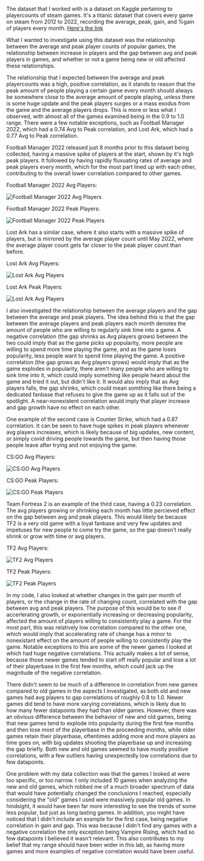 The dataset that I worked with is a dataset on Kaggle pertaining to playercounts of steam games. It's a titanic dataset that covers every game on steam from 2012 to 2022,
recording the average, peak, gain, and %gain of players every month. 
[Here's the link](https://www.kaggle.com/datasets/josephvm/player-counts-on-steam)

What I wanted to investigate using this dataset was the relationship between the average and peak player counts of popular games, the relationship between increase in players and the gap between avg and peak players in games, and whether or not a game being new or old affected these relationships.

The relationship that I expected between the average and peak playercounts was a high, positive correlation, as it stands to reason that the peak amount of people
playing a certain game every month should always be somewhere close to the average amount of people playing, unless there is some huge update and the peak players surges
or a mass exodus from the game and the average players drops. This is more or less what I observed, with almost all of the games examined being in the 0.9 to 1.0 range.
There were a few notable exceptions, such as Football Manager 2022, which had a 0.74 Avg to Peak correlation, and Lost Ark, which had a 0.77 Avg to Peak correlation.

Football Manager 2022 released just 8 months prior to this dataset being collected, having a massive spike of players at the start, shown by it's high peak players. It followed by having rapidly fluxuating rates of average and peak players every month, which for the most part lined up with each other, contributing to the overall lower correlation compared to other games.

Football Manager 2022 Avg Players:

![Football Manager 2022 Avg Players](https://github.com/HarrisonOwens/ArtOfDataHarrison/blob/master/assets/img/FootballAvg.png?raw=true)

Football Manager 2022 Peak Players:

![Football Manager 2022 Peak Players](https://github.com/HarrisonOwens/ArtOfDataHarrison/blob/master/assets/img/FootballPeak.png?raw=true)

Lost Ark has a similar case, where it also starts with a massive spike of players, but is mirrored by the average player count until May 2022,
where the average player count gets far closer to the peak player count than before.

Lost Ark Avg Players:

![Lost Ark Avg Players](https://github.com/HarrisonOwens/ArtOfDataHarrison/blob/master/assets/img/LostArkAvg.png?raw=true)

Lost Ark Peak Players:

![Lost Ark Avg Players](https://github.com/HarrisonOwens/ArtOfDataHarrison/blob/master/assets/img/LostArkPeak.png?raw=true)

I also investigated the relationship between the average players and the gap between the average and peak players. The idea behind this is that the gap between the average players and peak players each month denotes the amount of people who are willing to regularly sink time into a game. A negative correlation (the gap shrinks as Avg players grows) between the two could imply that as the game picks up popularity, more people are willing to spend more time playing the game, and as the game loses popularity, less people want to spend time playing the game. A positive correlation (the gap grows as Avg players grows) would imply that as the game explodes in popularity, there aren't many people who are willing to sink time into it, which could imply something like people heard about the game and tried it out, but didn't like it. It would also imply that as Avg players falls, the gap shrinks, which could mean somthing like there being a dedicated fanbase that refuses to give the game up as it falls out of the spotlight. A near-nonexistent correlation would imply that player increase and gap growth have no effect on each other.

One example of the second case is Counter Strike, which had a 0.87 correlation. It can be seen to have huge spikes in peak players whenever avg players increases, which is likely because of big updates, new content, or simply covid driving people towards the game, but then having those people leave after trying and not enjoying the game.

CS:GO Avg Players:

![CS:GO Avg Players](https://github.com/HarrisonOwens/ArtOfDataHarrison/blob/master/assets/img/CounterStrikeAvg.png?raw=true)

CS:GO Peak Players:

![CS:GO Peak Players](https://github.com/HarrisonOwens/ArtOfDataHarrison/blob/master/assets/img/CounterStrikePeak.png?raw=true)

Team Fortress 2 is an example of the third case, having a 0.23 correlation. The avg players growing or shrinking each month has little percieved effect on the gap between avg and peak players. This would likely be because TF2 is a very old game with a loyal fanbase and very few updates and impetuses for new people to come try the game, so the gap doesn't really shrink or grow with time or avg players.

TF2 Avg Players:

![TF2 Avg Players](https://github.com/HarrisonOwens/ArtOfDataHarrison/blob/master/assets/img/TF2Avg.png?raw=true)

TF2 Peak Players:

![TF2 Peak Players](https://github.com/HarrisonOwens/ArtOfDataHarrison/blob/master/assets/img/TF2Peak.png?raw=true)

In my code, I also looked at whether changes in the gain per month of players, or the change in the rate of changing count, correlated with the gap between avg and peak players. The purpose of this would be to see if accerlerating  growth, or exponentially increasing or decreasing popularity, affected the amount of players willing to consistently play a game. For the most part, this was relatively low correlation compared to the other one, which would imply that accelerating rate of change has a minor to nonexistant effect on the amount of people willing to consistently play the game. Notable exceptions to this are some of the newer games I looked at which had huge negative correlations. This actually makes a lot of sense, because those newer games tended to start off really popular and lose a lot of their playerbase in the first few months, which could jack up the magnitude of the negative correlation.

There didn't seem to be much of a difference in correlation from new games compared to old games in the aspects I investigated, as both old and new games had avg players to gap correlations of roughly 0.8 to 1.0. Newer games did tend to have more varying correlations, which is likely due to how many fewer datapoints they had than older games. However, there was an obvious difference between the behavior of new and old games, being that new games tend to explode into popularity during the first few months and then lose most of the playerbase in the proceeding months, while older games retain their playerbase, oftentimes adding more and more players as time goes on, with big updates shooting the playerbase up and increasing the gap briefly. Both new and old games seemed to have mostly positive correlations, with a few outliers having unexpectedly low correlations due to few datapoints.

One problem with my data collection was that the games I looked at were too specific, or too narrow. I only included 10 games when analyzing the new and old games, which robbed me of a much broader spectrum of data that would have potentially changed the conclusions I reached, especially considering the "old" games I used were massively popular old games. In hindsight, it would have been far more interesting to see the trends of some less popular, but just as long lasting games. In addition, you might have noticed that I didn't include an example for the first case, being negative correlation in gain and gap. This was because I didn't find any games with a negative correlation the only exception being Vampire Rising, which had so few datapoints I believed it wasn't relevant. This also contributes to my belief that my range should have been wider in this lab, as having more games and more examples of negative correlation would have been useful.

